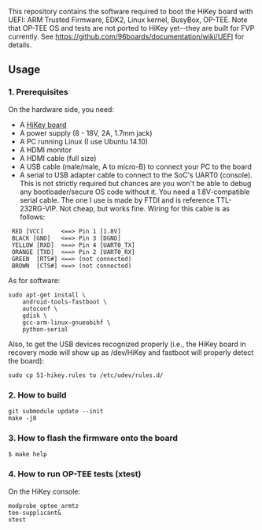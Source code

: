 This repository contains the software required to boot the HiKey board
with UEFI: ARM Trusted Firmware, EDK2, Linux kernel, BusyBox, OP-TEE.
Note that OP-TEE OS and tests are not ported to HiKey yet--they are built
for FVP currently.
See https://github.com/96boards/documentation/wiki/UEFI for details.

## Usage

### 1. Prerequisites

On the hardware side, you need:
- A [HiKey board](https://www.96boards.org/products/hikey/)
- A power supply (8 - 18V, 2A, 1.7mm jack)
- A PC running Linux (I use Ubuntu 14.10)
- A HDMI monitor
- A HDMI cable (full size)
- A USB cable (male/male, A to micro-B) to connect your PC to the board
- A serial to USB adapter cable to connect to the SoC's UART0 (console).
  This  is not strictly required but chances are you won't be able to
  debug any bootloader/secure OS code without it.
  You need a 1.8V-compatible serial cable. The one I use is made by FTDI and
  is reference TTL-232RG-VIP. Not cheap, but works fine.
  Wiring for this cable is as follows:
```
 RED [VCC]     <==> Pin 1 [1.8V]
 BLACK [GND]   <==> Pin 3 [DGND]
 YELLOW [RXD]  <==> Pin 4 [UART0_TX]
 ORANGE [TXD]  <==> Pin 2 [UART0_RX]
 GREEN  [RTS#] <==> (not connected)
 BROWN  [CTS#] <==> (not connected)
```

As for software:
```
sudo apt-get install \
    android-tools-fastboot \
    autoconf \
    gdisk \
    gcc-arm-linux-gnueabihf \
    python-serial
```

Also, to get the USB devices recognized properly (i.e., the HiKey board in
recovery mode will show up as /dev/HiKey and fastboot will properly detect
the board):

```
sudo cp 51-hikey.rules to /etc/udev/rules.d/
```

### 2. How to build
```
git submodule update --init
make -j8
```

### 3. How to flash the firmware onto the board
```
$ make help
```

### 4. How to run OP-TEE tests (xtest)

On the HiKey console:
```
modprobe optee_armtz
tee-supplicant&
xtest
```

